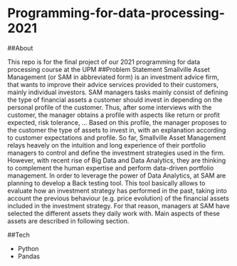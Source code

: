 # Programming-for-data-processing-2021
##About

This repo is for the final project of our 2021 programming for data processing course at the UPM
##Problem Statement
Smallville Asset Management (or SAM in abbreviated form) is an investment advice firm,
that wants to improve their advice services provided to their customers, mainly individual
investors. SAM managers tasks mainly consist of defining the type of financial assets a customer
should invest in depending on the personal profile of the customer. Thus, after some interviews
with the customer, the manager obtains a profile with aspects like return or profit expected, risk
tolerance, ... Based on this profile, the manager proposes to the customer the type of assets to
invest in, with an explanation according to customer expectations and profile.
So far, Smallville Asset Management relays heavely on the intuition and long experience of
their portfolio managers to control and define the investment strategies used in the firm. However,
with recent rise of Big Data and Data Analytics, they are thinking to complement the human
expertise and perform data-driven portfolio management.
In order to leverage the power of Data Analytics, at SAM are planning to develop a Back
testing tool. This tool basically allows to evaluate how an investment strategy has performed in
the past, taking into account the previous behaviour (e.g. price evolution) of the financial assets
included in the investment strategy. For that reason, managers at SAM have selected the different
assets they daily work with. Main aspects of these assets are described in following section.

##Tech
* Python
* Pandas
